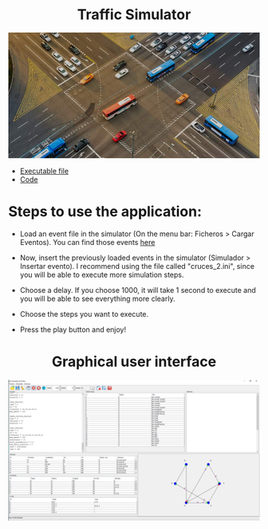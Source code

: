 <h1 align="center"> Traffic Simulator </h1>
<p align="center">
  <img src="https://github.com/arturobp3/Traffic_Simulator/blob/master/iconos/fondo.jpg">
</p>

* [Executable file](https://github.com/arturobp3/Traffic_Simulator/blob/master/Traffic%20Simulator.jar)
* [Code](https://github.com/arturobp3/Traffic_Simulator/tree/master/Codigo/src)

# Steps to use the application:

* Load an event file in the simulator (On the menu bar: Ficheros > Cargar Eventos). You can find those events [here](https://github.com/arturobp3/Traffic_Simulator/tree/master/Archivos%20para%20ejecutar)

* Now, insert the previously loaded events in the simulator (Simulador > Insertar evento). I recommend using the file called "cruces_2.ini", since you will be able to execute more simulation steps.

* Choose a delay. If you choose 1000, it will take 1 second to execute and you will be able to see everything more clearly.

* Choose the steps you want to execute.

* Press the play button and enjoy!

<h1 align="center"> Graphical user interface </h1>
<p align="center">
  <img src="https://github.com/arturobp3/Traffic_Simulator/blob/master/iconos/ejemplo%20simulacion.png">
</p>



